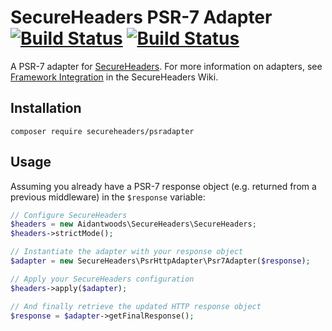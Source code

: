 # SecureHeaders PSR-7 Adapter [![Build Status](https://travis-ci.org/SecureHeaders/PsrAdapter.svg?branch=master)](https://travis-ci.org/SecureHeaders/PsrAdapter) [![Build Status](https://ci.appveyor.com/api/projects/status/github/secureheaders/psradapter?branch=master&svg=true&retina=true)](https://ci.appveyor.com/project/aidantwoods/psradapter)

A PSR-7 adapter for [SecureHeaders](https://github.com/aidantwoods/SecureHeaders).
For more information on adapters, see [Framework Integration](https://github.com/aidantwoods/SecureHeaders/wiki/Framework-Integration) in the SecureHeaders Wiki.

## Installation

`composer require secureheaders/psradapter`

## Usage

Assuming you already have a PSR-7 response object (e.g. returned from a previous middleware) in the `$response` variable:

```php
// Configure SecureHeaders
$headers = new Aidantwoods\SecureHeaders\SecureHeaders;
$headers->strictMode();

// Instantiate the adapter with your response object
$adapter = new SecureHeaders\PsrHttpAdapter\Psr7Adapter($response);

// Apply your SecureHeaders configuration
$headers->apply($adapter);

// And finally retrieve the updated HTTP response object
$response = $adapter->getFinalResponse();
```
